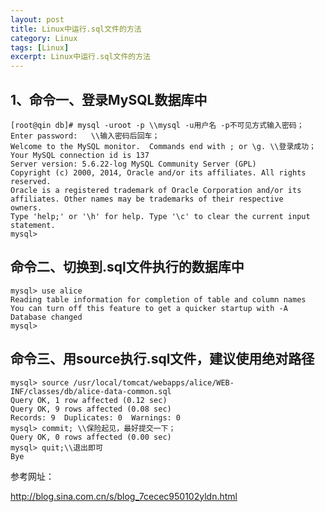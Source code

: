 ```yaml
---
layout: post
title: Linux中运行.sql文件的方法
category: Linux
tags: [Linux]
excerpt: Linux中运行.sql文件的方法
---
```


## 1、命令一、登录MySQL数据库中 ##


	[root@qin db]# mysql -uroot -p \\mysql -u用户名 -p不可见方式输入密码；
	Enter password:   \\输入密码后回车；
	Welcome to the MySQL monitor.  Commands end with ; or \g. \\登录成功；
	Your MySQL connection id is 137
	Server version: 5.6.22-log MySQL Community Server (GPL)
	Copyright (c) 2000, 2014, Oracle and/or its affiliates. All rights reserved.
	Oracle is a registered trademark of Oracle Corporation and/or its
	affiliates. Other names may be trademarks of their respective
	owners.
	Type 'help;' or '\h' for help. Type '\c' to clear the current input statement.
	mysql>


## 命令二、切换到.sql文件执行的数据库中 ##

	mysql> use alice
	Reading table information for completion of table and column names
	You can turn off this feature to get a quicker startup with -A
	Database changed
	mysql> 

## 命令三、用source执行.sql文件，建议使用绝对路径 ##

    
	mysql> source /usr/local/tomcat/webapps/alice/WEB-INF/classes/db/alice-data-common.sql
	Query OK, 1 row affected (0.12 sec)
	Query OK, 9 rows affected (0.08 sec)
	Records: 9  Duplicates: 0  Warnings: 0
	mysql> commit; \\保险起见，最好提交一下；
	Query OK, 0 rows affected (0.00 sec)
	mysql> quit;\\退出即可
	Bye

参考网址：

<http://blog.sina.com.cn/s/blog_7cecec950102yldn.html>


